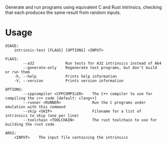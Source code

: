 Generate and run programs using equivalent C and Rust intrinsics, checking that
each produces the same result from random inputs.

# Usage
```
USAGE:
    intrinsic-test [FLAGS] [OPTIONS] <INPUT>

FLAGS:
        --a32              Run tests for A32 intrinsics instead of A64
        --generate-only    Regenerate test programs, but don't build or run them
    -h, --help             Prints help information
    -V, --version          Prints version information

OPTIONS:
        --cppcompiler <CPPCOMPILER>    The C++ compiler to use for compiling the c++ code [default: clang++]
        --runner <RUNNER>              Run the C programs under emulation with this command
        --skip <SKIP>                  Filename for a list of intrinsics to skip (one per line)
        --toolchain <TOOLCHAIN>        The rust toolchain to use for building the rust code

ARGS:
    <INPUT>    The input file containing the intrinsics
```
